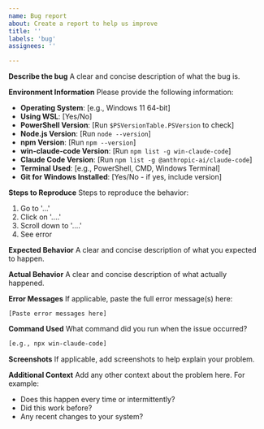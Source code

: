 ```yaml
---
name: Bug report
about: Create a report to help us improve
title: ''
labels: 'bug'
assignees: ''

---
```


**Describe the bug**
A clear and concise description of what the bug is.

**Environment Information**
Please provide the following information:

- **Operating System**: [e.g., Windows 11 64-bit]
- **Using WSL**: [Yes/No]
- **PowerShell Version**: [Run `$PSVersionTable.PSVersion` to check]
- **Node.js Version**: [Run `node --version`]
- **npm Version**: [Run `npm --version`]
- **win-claude-code Version**: [Run `npm list -g win-claude-code`]
- **Claude Code Version**: [Run `npm list -g @anthropic-ai/claude-code`]
- **Terminal Used**: [e.g., PowerShell, CMD, Windows Terminal]
- **Git for Windows Installed**: [Yes/No - if yes, include version]

**Steps to Reproduce**
Steps to reproduce the behavior:
1. Go to '...'
2. Click on '....'
3. Scroll down to '....'
4. See error

**Expected Behavior**
A clear and concise description of what you expected to happen.

**Actual Behavior**
A clear and concise description of what actually happened.

**Error Messages**
If applicable, paste the full error message(s) here:
```
[Paste error messages here]
```

**Command Used**
What command did you run when the issue occurred?
```bash
[e.g., npx win-claude-code]
```

**Screenshots**
If applicable, add screenshots to help explain your problem.

**Additional Context**
Add any other context about the problem here. For example:
- Does this happen every time or intermittently?
- Did this work before?
- Any recent changes to your system?
